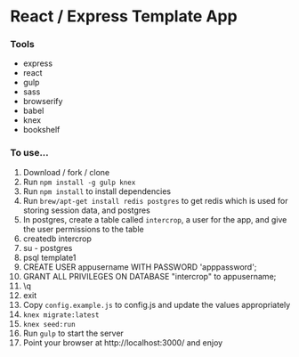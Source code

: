 # React / Express Template App

### Tools

* express
* react
* gulp
* sass
* browserify
* babel
* knex
* bookshelf

### To use...

1. Download / fork / clone
1. Run `npm install -g gulp knex`
1. Run `npm install` to install dependencies
1. Run `brew/apt-get install redis postgres` to get redis which is used for storing session data, and postgres
1. In postgres, create a table called `intercrop`, a user for the app, and give the user permissions to the table
  1. createdb intercrop
  1. su - postgres
  1. psql template1
  1. CREATE USER appusername WITH PASSWORD 'apppassword';
  1. GRANT ALL PRIVILEGES ON DATABASE "intercrop" to appusername;
  1. \q
  1. exit
1. Copy `config.example.js` to config.js and update the values appropriately
1. `knex migrate:latest`
1. `knex seed:run`
1. Run `gulp` to start the server
1. Point your browser at http://localhost:3000/ and enjoy
